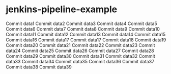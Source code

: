 # jenkins-pipeline-example

Commit data1
Commit data2
Commit data3
Commit data4
Commit data5
Commit data6
Commit data7
Commit data8
Commit data9
Commit data10
Commit data11
Commit data12
Commit data13
Commit data14
Commit data15
Commit data16
Commit data17
Commit data17
Commit data18
Commit data19
Commit data20
Commit data21
Commit data22
Commit data23
Commit data24
Commit data25
Commit data26
Commit data27
Commit data28
Commit data29
Commit data30
Commit data31
Commit data32
Commit data33
Commit data34
Commit data35
Commit data36
Commit data37
Commit data38
Commit data39
